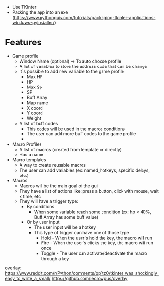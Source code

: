
- Use TKinter
- Packing the app into an exe (https://www.pythonguis.com/tutorials/packaging-tkinter-applications-windows-pyinstaller/)

# Features

- Game profile
  - Window Name (optional) -> To auto choose profile
  - A list of variables to store the address code that can be change
  - It`s possible to add new variable to the game profile
    - Max HP
    - HP
    - Max Sp
    - SP
    - Buff Array
    - Map name
    - X coord
    - Y coord
    - Weight
  - A list of buff codes
    - This codes will be used in the macros conditions
    - The user can add more buff codes to the game profile
    - 
- Macro Profiles
  - A list of macros (created from template or directly)
  - Has a name
- Macro templates
  - A way to create reusable macros
  - The user can add variables (ex: named_hotkeys, specific delays, etc.)
- Macros
  - Macros will be the main goal of the gui
  - They have a list of actions like: press a button, click with mouse, wait x time, etc.
  - They will have a trigger type:
      - By conditions
        - When some variable reach some condition (ex: hp < 40%, Buff Array has some buff value)
      - Or by user input
        - The user input will be a hotkey
        - This type of trigger can have one of those type
          - Hold - When the user's hold the key, the macro will run
          - Fire - When the user's clicks the key, the macro will run once
          - Toggle - The user can activate/deactivate the macro through a key


overlay: https://www.reddit.com/r/Python/comments/op1tz0/tkinter_was_shockingly_easy_to_write_a_small/
https://github.com/lecrowpus/overlay